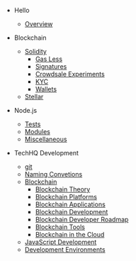 <!-- docs/_sidebar.md -->

* Hello
    * [Overview](/)

* Blockchain
    * [Solidity](solidity.md)
        * [Gas Less](solidity/gas-less.md)
        * [Signatures](solidity/signatures.md)
        * [Crowdsale Experiments](solidity/crowdsale-experiments.md)
        * [KYC](solidity/kyc.md)
        * [Wallets](solidity/wallets.md)
    * [Stellar](stellar.md)

* Node.js
    * [Tests](nodejs/tests.md)
    * [Modules](nodejs/modules.md)
    * [Miscellaneous](nodejs/miscellaneous.md)

* TechHQ Development
    * [git](techhq_development/git.md)
    * [Naming Convetions](techhq_development/naming_convetions.md)
    * [Blockchain]()
        * [Blockchain Theory](techhq_development/blockchain/blockchain_theory.md)
        * [Blockchain Platforms](techhq_development/blockchain/blockchain_platforms.md)
        * [Blockchain Applications](techhq_development/blockchain/blockchain_applications.md)
        * [Blockchain Development](techhq_development/blockchain/blockchain_development.md)
        * [Blockchain Developer Roadmap](techhq_development/blockchain/blockchain_developer_roadmap.md)
        * [Blockchain Tools](techhq_development/blockchain/blockchain_tools.md)
        * [Blockchain in the Cloud](techhq_development/blockchain/blockchain_in_the_cloud.md)
    * [JavaScript Development](techhq_development/javascript_development.md)
    * [Development Environments](techhq_development/development_environments.md)
